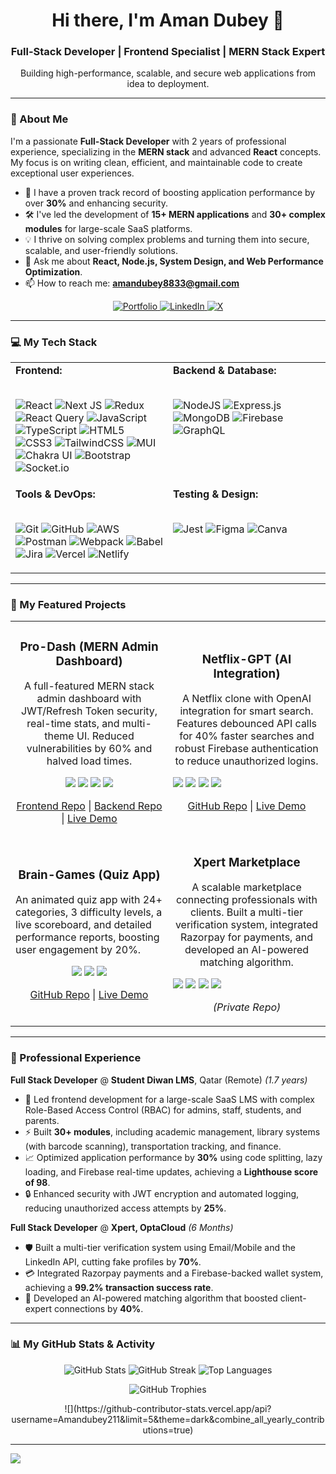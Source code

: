 <div align="center">
  <h1>Hi there, I'm Aman Dubey 👋</h1>
  <h3>Full-Stack Developer | Frontend Specialist | MERN Stack Expert</h3>
  <p>Building high-performance, scalable, and secure web applications from idea to deployment.</p>
</div>

---

### 💫 About Me

I'm a passionate **Full-Stack Developer** with 2 years of professional experience, specializing in the **MERN stack** and advanced **React** concepts. My focus is on writing clean, efficient, and maintainable code to create exceptional user experiences.

- 🚀 I have a proven track record of boosting application performance by over **30%** and enhancing security.
- 🛠️ I've led the development of **15+ MERN applications** and **30+ complex modules** for large-scale SaaS platforms.
- 💡 I thrive on solving complex problems and turning them into secure, scalable, and user-friendly solutions.
- 💬 Ask me about **React, Node.js, System Design, and Web Performance Optimization**.
- 📫 How to reach me: **amandubey8833@gmail.com**

<p align="center">
  <a href="https://amandubey.vercel.app/" target="_blank">
    <img src="https://img.shields.io/badge/Portfolio-000000?style=for-the-badge&logo=firefox&logoColor=#FF7139" alt="Portfolio"/>
  </a>
  <a href="https://www.linkedin.com/in/profile-amandubey/" target="_blank">
    <img src="https://img.shields.io/badge/LinkedIn-0077B5?style=for-the-badge&logo=linkedin&logoColor=white" alt="LinkedIn"/>
  </a>
  <a href="https://x.com/AmanDub97115331" target="_blank">
    <img src="https://img.shields.io/badge/X-000000?style=for-the-badge&logo=x&logoColor=white" alt="X"/>
  </a>
</p>

---

### 💻 My Tech Stack

<table>
  <tr>
    <td valign="top" width="50%">
      <strong>Frontend:</strong>
      <br><br>
      <p>
        <img src="https://img.shields.io/badge/react-%2320232a.svg?style=for-the-badge&logo=react&logoColor=%2361DAFB" alt="React"/>
        <img src="https://img.shields.io/badge/Next-black?style=for-the-badge&logo=next.js&logoColor=white" alt="Next JS"/>
        <img src="https://img.shields.io/badge/redux-%23593d88.svg?style=for-the-badge&logo=redux&logoColor=white" alt="Redux"/>
        <img src="https://img.shields.io/badge/-React%20Query-FF4154?style=for-the-badge&logo=react%20query&logoColor=white" alt="React Query"/>
        <img src="https://img.shields.io/badge/javascript-%23323330.svg?style=for-the-badge&logo=javascript&logoColor=%23F7DF1E" alt="JavaScript"/>
        <img src="https://img.shields.io/badge/typescript-%23007ACC.svg?style=for-the-badge&logo=typescript&logoColor=white" alt="TypeScript"/>
        <img src="https://img.shields.io/badge/html5-%23E34F26.svg?style=for-the-badge&logo=html5&logoColor=white" alt="HTML5"/>
        <img src="https://img.shields.io/badge/css3-%231572B6.svg?style=for-the-badge&logo=css3&logoColor=white" alt="CSS3"/>
        <img src="https://img.shields.io/badge/tailwindcss-%2338B2AC.svg?style=for-the-badge&logo=tailwind-css&logoColor=white" alt="TailwindCSS"/>
        <img src="https://img.shields.io/badge/MUI-%230081CB.svg?style=for-the-badge&logo=mui&logoColor=white" alt="MUI"/>
        <img src="https://img.shields.io/badge/chakra-%234ED1C5.svg?style=for-the-badge&logo=chakraui&logoColor=white" alt="Chakra UI"/>
        <img src="https://img.shields.io/badge/bootstrap-%238511FA.svg?style=for-the-badge&logo=bootstrap&logoColor=white" alt="Bootstrap"/>
        <img src="https://img.shields.io/badge/Socket.io-black?style=for-the-badge&logo=socket.io&badgeColor=010101" alt="Socket.io"/>
      </p>
    </td>
    <td valign="top" width="50%">
      <strong>Backend & Database:</strong>
      <br><br>
      <p>
        <img src="https://img.shields.io/badge/node.js-6DA55F?style=for-the-badge&logo=node.js&logoColor=white" alt="NodeJS"/>
        <img src="https://img.shields.io/badge/express.js-%23404d59.svg?style=for-the-badge&logo=express&logoColor=%2361DAFB" alt="Express.js"/>
        <img src="https://img.shields.io/badge/MongoDB-%234ea94b.svg?style=for-the-badge&logo=mongodb&logoColor=white" alt="MongoDB"/>
        <img src="https://img.shields.io/badge/firebase-%23039BE5.svg?style=for-the-badge&logo=firebase" alt="Firebase"/>
        <img src="https://img.shields.io/badge/-GraphQL-E10098?style=for-the-badge&logo=graphql&logoColor=white" alt="GraphQL"/>
      </p>
    </td>
  </tr>
  <tr>
    <td valign="top" width="50%">
      <strong>Tools & DevOps:</strong>
      <br><br>
      <p>
        <img src="https://img.shields.io/badge/git-%23F05033.svg?style=for-the-badge&logo=git&logoColor=white" alt="Git"/>
        <img src="https://img.shields.io/badge/github-%23121011.svg?style=for-the-badge&logo=github&logoColor=white" alt="GitHub"/>
        <img src="https://img.shields.io/badge/AWS-%23FF9900.svg?style=for-the-badge&logo=amazon-aws&logoColor=white" alt="AWS"/>
        <img src="https://img.shields.io/badge/Postman-FF6C37?style=for-the-badge&logo=postman&logoColor=white" alt="Postman"/>
        <img src="https://img.shields.io/badge/webpack-%238DD6F9.svg?style=for-the-badge&logo=webpack&logoColor=black" alt="Webpack"/>
        <img src="https://img.shields.io/badge/Babel-F9DC3e?style=for-the-badge&logo=babel&logoColor=black" alt="Babel"/>
        <img src="https://img.shields.io/badge/jira-%230A0FFF.svg?style=for-the-badge&logo=jira&logoColor=white" alt="Jira"/>
        <img src="https://img.shields.io/badge/vercel-%23000000.svg?style=for-the-badge&logo=vercel&logoColor=white" alt="Vercel"/>
        <img src="https://img.shields.io/badge/netlify-%23000000.svg?style=for-the-badge&logo=netlify&logoColor=#00C7B7" alt="Netlify"/>
      </p>
    </td>
    <td valign="top" width="50%">
      <strong>Testing & Design:</strong>
      <br><br>
      <p>
        <img src="https://img.shields.io/badge/Jest-C21325?style=for-the-badge&logo=jest&logoColor=white" alt="Jest"/>
        <img src="https://img.shields.io/badge/figma-%23F24E1E.svg?style=for-the-badge&logo=figma&logoColor=white" alt="Figma"/>
        <img src="https://img.shields.io/badge/Canva-%2300C4CC.svg?style=for-the-badge&logo=Canva&logoColor=white" alt="Canva"/>
      </p>
    </td>
  </tr>
</table>

---

### 🚀 My Featured Projects

<table>
  
  <tr>
    <td width="50%">
      <h3 align="center">Pro-Dash (MERN Admin Dashboard)</h3>
      <p align="center">A full-featured MERN stack admin dashboard with JWT/Refresh Token security, real-time stats, and multi-theme UI. Reduced vulnerabilities by 60% and halved load times.</p>
      <p align="center">
        <img src="https://img.shields.io/badge/React-20232A?style=for-the-badge&logo=react&logoColor=61DAFB" />
        <img src="https://img.shields.io/badge/Node.js-339933?style=for-the-badge&logo=nodedotjs&logoColor=white" />
        <img src="https://img.shields.io/badge/Redux-593D88?style=for-the-badge&logo=redux&logoColor=white" />
        <img src="https://img.shields.io/badge/Chakra%20UI-319795?style=for-the-badge&logo=chakraui&logoColor=white" />
      </p>
      <p align="center">
        <a href="[LINK_TO_FRONTEND_REPO]" target="_blank">Frontend Repo</a> |
        <a href="[LINK_TO_BACKEND_REPO]" target="_blank">Backend Repo</a> |
        <a href="[LINK_TO_LIVE_DEMO]" target="_blank">Live Demo</a>
      </p>
    </td>
    <td width="50%">
      <h3 align="center">Netflix-GPT (AI Integration)</h3>
      <p align="center">A Netflix clone with OpenAI integration for smart search. Features debounced API calls for 40% faster searches and robust Firebase authentication to reduce unauthorized logins.</p>
      <p align-center">
        <img src="https://img.shields.io/badge/React-20232A?style=for-the-badge&logo=react&logoColor=61DAFB" />
        <img src="https://img.shields.io/badge/Firebase-FFCA28?style=for-the-badge&logo=firebase&logoColor=black" />
        <img src="https://img.shields.io/badge/OpenAI-412991?style=for-the-badge&logo=openai&logoColor=white" />
        <img src="https://img.shields.io/badge/Tailwind_CSS-38B2AC?style=for-the-badge&logo=tailwind-css&logoColor=white" />
      </p>
      <p align="center">
        <a href="[LINK_TO_REPO]" target="_blank">GitHub Repo</a> |
        <a href="[LINK_TO_LIVE_DEMO]" target="_blank">Live Demo</a>
      </p>
    </td>
  </tr>
  
  <tr>
    <td width="50%">
      <h3 align="center">Brain-Games (Quiz App)</h3>
      <p align-center">An animated quiz app with 24+ categories, 3 difficulty levels, a live scoreboard, and detailed performance reports, boosting user engagement by 20%.</p>
      <p align="center">
        <img src="https://img.shields.io/badge/React-20232A?style=for-the-badge&logo=react&logoColor=61DAFB" />
        <img src="https://img.shields.io/badge/Bootstrap-7952B3?style=for-the-badge&logo=bootstrap&logoColor=white" />
        <img src="https://img.shields.io/badge/Context%20API-000000?style=for-the-badge&logo=react&logoColor=white" />
      </p>
      <p align="center">
        <a href="[LINK_TO_REPO]" target="_blank">GitHub Repo</a> |
        <a href="[LINK_TO_LIVE_DEMO]" target="_blank">Live Demo</a>
      </p>
    </td>
    <td width="50%">
      <h3 align="center">Xpert Marketplace</h3>
      <p align="center">A scalable marketplace connecting professionals with clients. Built a multi-tier verification system, integrated Razorpay for payments, and developed an AI-powered matching algorithm.</p>
      <p align-center">
        <img src="https://img.shields.io/badge/React-20232A?style=for-the-badge&logo=react&logoColor=61DAFB" />
        <img src="https://img.shields.io/badge/Firebase-FFCA28?style=for-the-badge&logo=firebase&logoColor=black" />
        <img src="https://img.shields.io/badge/Redux-593D88?style=for-the-badge&logo=redux&logoColor=white" />
        <img src="https://img.shields.io/badge/Razorpay-02042B?style=for-the-badge&logo=razorpay&logoColor=3395FF" />
      </p>
      <p align="center">
        <em>(Private Repo)</em>
      </p>
    </td>
  </tr>
</table>
<!-- 
  IMPORTANT: You need to replace the [LINK_TO_...] placeholders above with your actual URLs.
-->

---

### 💼 Professional Experience

**Full Stack Developer** @ **Student Diwan LMS**, Qatar (Remote)
*(1.7 years)*
- 🚀 Led frontend development for a large-scale SaaS LMS with complex Role-Based Access Control (RBAC) for admins, staff, students, and parents.
- ⚡ Built **30+ modules**, including academic management, library systems (with barcode scanning), transportation tracking, and finance.
- 📈 Optimized application performance by **30%** using code splitting, lazy loading, and Firebase real-time updates, achieving a **Lighthouse score of 98**.
- 🔒 Enhanced security with JWT encryption and automated logging, reducing unauthorized access attempts by **25%**.

**Full Stack Developer** @ **Xpert, OptaCloud**
*(6 Months)*
- 🛡️ Built a multi-tier verification system using Email/Mobile and the LinkedIn API, cutting fake profiles by **70%**.
- 💳 Integrated Razorpay payments and a Firebase-backed wallet system, achieving a **99.2% transaction success rate**.
- 🧠 Developed an AI-powered matching algorithm that boosted client-expert connections by **40%**.

---

### 📊 My GitHub Stats & Activity

<p align="center">
  <img src="https://github-readme-stats.vercel.app/api?username=Amandubey211&theme=dark&hide_border=false&include_all_commits=true&count_private=true" alt="GitHub Stats" />
  <img src="https://github-readme-streak-stats.herokuapp.com/?user=Amandubey211&theme=dark&hide_border=false" alt="GitHub Streak" />
  <img src="https://github-readme-stats.vercel.app/api/top-langs/?username=Amandubey211&theme=dark&hide_border=false&include_all_commits=true&count_private=true&layout=compact" alt="Top Languages" />
</p>

<p align="center">
  <img src="https://github-profile-trophy.vercel.app/?username=Amandubey211&theme=radical&no-frame=false&no-bg=true&margin-w=4" alt="GitHub Trophies" />
</p>

<p align="center">
  ![](https://github-contributor-stats.vercel.app/api?username=Amandubey211&limit=5&theme=dark&combine_all_yearly_contributions=true)
</p>

---

[![](https://visitcount.itsvg.in/api?id=Amandubey211&icon=5&color=0)](https://visitcount.itsvg.in)
